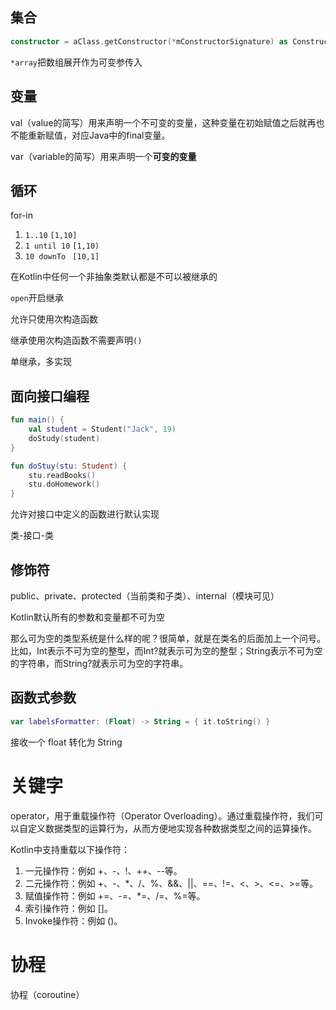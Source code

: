 ## 集合

```kotlin
constructor = aClass.getConstructor(*mConstructorSignature) as Constructor<out View>?
```

`*array`把数组展开作为可变参传入



## 变量

val（value的简写）用来声明一个不可变的变量，这种变量在初始赋值之后就再也不能重新赋值，对应Java中的final变量。

var（variable的简写）用来声明一个**可变的变量**

## 循环

for-in

1. `1..10` `[1,10]`
2. `1 until 10` `[1,10)`
3. `10 downTo ` `[10,1]`

在Kotlin中任何一个非抽象类默认都是不可以被继承的

`open`开启继承

允许只使用次构造函数

继承使用次构造函数不需要声明`()`

单继承，多实现

## 面向接口编程

```kotlin
fun main() {
    val student = Student("Jack", 19)
    doStudy(student)
}

fun doStuy(stu: Student) {
    stu.readBooks()
    stu.doHomework()
}
```

允许对接口中定义的函数进行默认实现



类-接口-类





## 修饰符

public、private、protected（当前类和子类）、internal（模块可见）

Kotlin默认所有的参数和变量都不可为空

那么可为空的类型系统是什么样的呢？很简单，就是在类名的后面加上一个问号。比如，Int表示不可为空的整型，而Int?就表示可为空的整型；String表示不可为空的字符串，而String?就表示可为空的字符串。



## 函数式参数

```kotlin
var labelsFormatter: (Float) -> String = { it.toString() }
```

接收一个 float 转化为 String



# 关键字

operator，用于重载操作符（Operator Overloading）。通过重载操作符，我们可以自定义数据类型的运算行为，从而方便地实现各种数据类型之间的运算操作。

Kotlin中支持重载以下操作符：

1. 一元操作符：例如 +、-、!、++、--等。
2. 二元操作符：例如 +、-、*、/、%、&&、||、==、!=、<、>、<=、>=等。
3. 赋值操作符：例如 +=、-=、*=、/=、%=等。
4. 索引操作符：例如 []。
5. Invoke操作符：例如 ()。



# 协程

协程（coroutine）